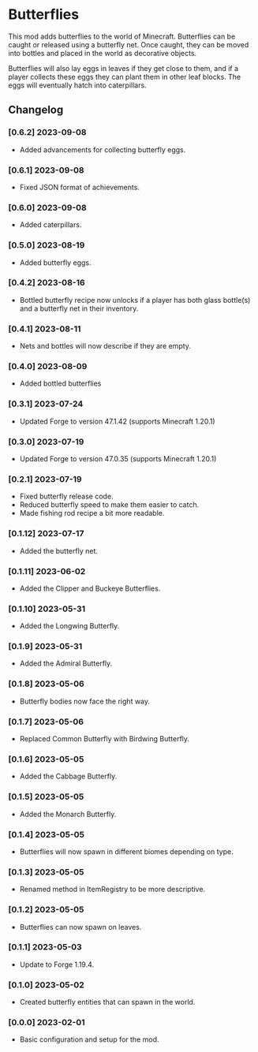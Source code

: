 # Butterflies
 This mod adds butterflies to the world of Minecraft. Butterflies can be caught
 or released using a butterfly net. Once caught, they can be moved into bottles
 and placed in the world as decorative objects.

 Butterflies will also lay eggs in leaves if they get close to them, and if a
 player collects these eggs they can plant them in other leaf blocks. The eggs
 will eventually hatch into caterpillars.
 
## Changelog

### [0.6.2] 2023-09-08
 - Added advancements for collecting butterfly eggs.

### [0.6.1] 2023-09-08
 - Fixed JSON format of achievements. 

### [0.6.0] 2023-09-08
 - Added caterpillars.

### [0.5.0] 2023-08-19
 - Added butterfly eggs.

### [0.4.2] 2023-08-16
- Bottled butterfly recipe now unlocks if a player has both glass bottle(s) and
  a butterfly net in their inventory.

### [0.4.1] 2023-08-11
- Nets and bottles will now describe if they are empty.

### [0.4.0] 2023-08-09
- Added bottled butterflies

### [0.3.1] 2023-07-24
- Updated Forge to version 47.1.42 (supports Minecraft 1.20.1)
 
### [0.3.0] 2023-07-19
- Updated Forge to version 47.0.35 (supports Minecraft 1.20.1)

### [0.2.1] 2023-07-19
- Fixed butterfly release code.
- Reduced butterfly speed to make them easier to catch.
- Made fishing rod recipe a bit more readable.

### [0.1.12] 2023-07-17
- Added the butterfly net.

### [0.1.11] 2023-06-02
- Added the Clipper and Buckeye Butterflies.

### [0.1.10] 2023-05-31
- Added the Longwing Butterfly.

### [0.1.9] 2023-05-31
- Added the Admiral Butterfly.

### [0.1.8] 2023-05-06
- Butterfly bodies now face the right way.

### [0.1.7] 2023-05-06
- Replaced Common Butterfly with Birdwing Butterfly.

### [0.1.6] 2023-05-05
- Added the Cabbage Butterfly.

### [0.1.5] 2023-05-05
- Added the Monarch Butterfly.

### [0.1.4] 2023-05-05
- Butterflies will now spawn in different biomes depending on type.

### [0.1.3] 2023-05-05
- Renamed method in ItemRegistry to be more descriptive.

### [0.1.2] 2023-05-05
- Butterflies can now spawn on leaves.

### [0.1.1] 2023-05-03
- Update to Forge 1.19.4.

### [0.1.0] 2023-05-02
- Created butterfly entities that can spawn in the world.

### [0.0.0] 2023-02-01
- Basic configuration and setup for the mod.
